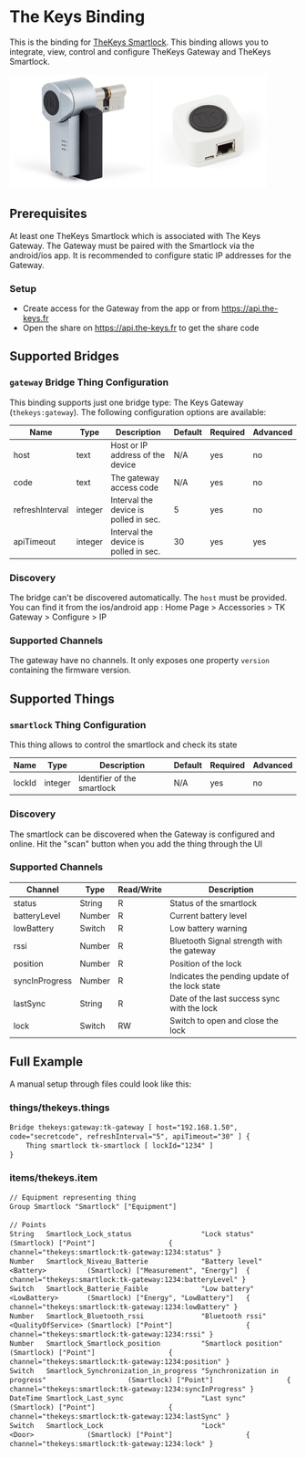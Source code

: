 # The Keys Binding

This is the binding for [TheKeys Smartlock](https://www.the-keys.eu/fr/produits/8-serrure-connectee.html).
This binding allows you to integrate, view, control and configure TheKeys Gateway and TheKeys Smartlock.

![The Keys smartlock](doc/thekeys-smartlock.png)
![The Keys gateway](doc/thekeys-gateway.png)

## Prerequisites

At least one TheKeys Smartlock which is associated with The Keys Gateway.
The Gateway must be paired with the Smartlock via the android/ios app.
It is recommended to configure static IP addresses for the Gateway.

### Setup

- Create access for the Gateway from the app or from https://api.the-keys.fr
- Open the share on https://api.the-keys.fr to get the share code

## Supported Bridges

### `gateway` Bridge Thing Configuration

This binding supports just one bridge type: The Keys Gateway (`thekeys:gateway`).
The following configuration options are available:

| Name            | Type    | Description                           | Default | Required | Advanced |
|-----------------|---------|---------------------------------------|---------|----------|----------|
| host            | text    | Host or IP address of the device      | N/A     | yes      | no       |
| code            | text    | The gateway access code               | N/A     | yes      | no       |
| refreshInterval | integer | Interval the device is polled in sec. | 5       | yes      | no       |
| apiTimeout      | integer | Interval the device is polled in sec. | 30      | yes      | yes      |

### Discovery

The bridge can't be discovered automatically.
The `host` must be provided.
You can find it from the ios/android app : Home Page > Accessories > TK Gateway > Configure > IP

### Supported Channels

The gateway have no channels.
It only exposes one property `version` containing the firmware version.

## Supported Things

### `smartlock` Thing Configuration

This thing allows to control the smartlock and check its state

| Name            | Type    | Description                           | Default | Required | Advanced |
|-----------------|---------|---------------------------------------|---------|----------|----------|
| lockId          | integer | Identifier of the smartlock           | N/A     | yes      | no       |

### Discovery

The smartlock can be discovered when the Gateway is configured and online.
Hit the "scan" button when you add the thing through the UI

### Supported Channels

| Channel         | Type   | Read/Write | Description                                    |
|-----------------|--------|------------|------------------------------------------------|
| status          | String | R          | Status of the smartlock                        |
| batteryLevel    | Number | R          | Current battery level                          |
| lowBattery      | Switch | R          | Low battery warning                            |
| rssi            | Number | R          | Bluetooth Signal strength with the gateway     |
| position        | Number | R          | Position of the lock                           |
| syncInProgress  | Number | R          | Indicates the pending update of the lock state |
| lastSync        | String | R          | Date of the last success sync with the lock    |
| lock            | Switch | RW         | Switch to open and close the lock              |

## Full Example

A manual setup through files could look like this:

### things/thekeys.things

```
Bridge thekeys:gateway:tk-gateway [ host="192.168.1.50", code="secretcode", refreshInterval="5", apiTimeout="30" ] {
    Thing smartlock tk-smartlock [ lockId="1234" ]
}
```

### items/thekeys.item

```
// Equipment representing thing
Group Smartlock "Smartlock" ["Equipment"]

// Points
String   Smartlock_Lock_status                 "Lock status"                                    (Smartlock) ["Point"]                  { channel="thekeys:smartlock:tk-gateway:1234:status" }         
Number   Smartlock_Niveau_Batterie             "Battery level"               <Battery>          (Smartlock) ["Measurement", "Energy"]  { channel="thekeys:smartlock:tk-gateway:1234:batteryLevel" }   
Switch   Smartlock_Batterie_Faible             "Low battery"                 <LowBattery>       (Smartlock) ["Energy", "LowBattery"]   { channel="thekeys:smartlock:tk-gateway:1234:lowBattery" }     
Number   Smartlock_Bluetooth_rssi              "Bluetooth rssi"              <QualityOfService> (Smartlock) ["Point"]                  { channel="thekeys:smartlock:tk-gateway:1234:rssi" }           
Number   Smartlock_Smartlock_position          "Smartlock position"                             (Smartlock) ["Point"]                  { channel="thekeys:smartlock:tk-gateway:1234:position" }       
Switch   Smartlock_Synchronization_in_progress "Synchronization in progress"                    (Smartlock) ["Point"]                  { channel="thekeys:smartlock:tk-gateway:1234:syncInProgress" } 
DateTime Smartlock_Last_sync                   "Last sync"                                      (Smartlock) ["Point"]                  { channel="thekeys:smartlock:tk-gateway:1234:lastSync" }       
Switch   Smartlock_Lock                        "Lock"                        <Door>             (Smartlock) ["Point"]                  { channel="thekeys:smartlock:tk-gateway:1234:lock" }           
```
